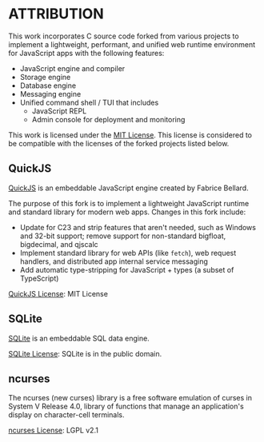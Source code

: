 # ATTRIBUTION

This work incorporates C source code forked from various projects to implement
a lightweight, performant, and unified web runtime environment for JavaScript
apps with the following features:

- JavaScript engine and compiler
- Storage engine
- Database engine
- Messaging engine
- Unified command shell / TUI that includes
    - JavaScript REPL
    - Admin console for deployment and monitoring

This work is licensed under the [MIT License]. This license is considered to be
compatible with the licenses of the forked projects listed below.


## QuickJS

[QuickJS] is an embeddable JavaScript engine created by Fabrice Bellard.

The purpose of this fork is to implement a lightweight JavaScript runtime and
standard library for modern web apps. Changes in this fork include:

* Update for C23 and strip features that aren't needed, such as
  Windows and 32-bit support; remove support for non-standard bigfloat,
  bigdecimal, and qjscalc
* Implement standard library for web APIs (like `fetch`), web request handlers,
  and distributed app internal service messaging
* Add automatic type-stripping for JavaScript + types (a subset of TypeScript)

[QuickJS License]: MIT License

## SQLite

[SQLite] is an embeddable SQL data engine.

[SQLite License]: SQLite is in the public domain.

## ncurses

The ncurses (new curses) library is a free software emulation of curses in
System V Release 4.0, library of functions that manage an application's display
on character-cell terminals.

[ncurses License]: LGPL v2.1


[MIT License]: https://opensource.org/license/mit
[ncurses]: https://github.com/mirror/ncurses
[ncurses License]: https://github.com/mirror/ncurses/blob/master/COPYING
[QuickJS]: https://github.com/bellard/quickjs
[QuickJS License]: https://github.com/bellard/quickjs/blob/master/LICENSE
[SQLite]: https://github.com/sqlite/sqlite
[SQLite License]: https://github.com/sqlite/sqlite/blob/master/LICENSE.md
